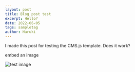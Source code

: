 ```yaml
---
layout: post
title: Blog post test
excerpt: Hello?
date: 2022-06-05
tags: sampletag
author: Haruki
---
```


I made this post for testing the CMS.js template.
Does it work?

embed an image

![test image](https://i.gyazo.com/bdf2414e83ecb904132a7728d3e232ed.png)

